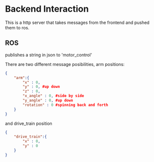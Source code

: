 # Backend Interaction

This is a http server that takes messages from the frontend and pushed them to ros.


## ROS

publishes a string in json to 'motor_control'

There are two different message posibilities, arm positions:
```json
{
    "arm":{
        "x" : 0,
        "y" : 0, #up down
        "z" : 0,
        "x_angle" : 0, #side by side
        "y_angle" : 0, #up down
        "rotation" : 0 #spinning back and forth
    }  
}
```

and drive_train position
```json
{
    "drive_train":{
        "x" : 0,
        "y" : 0
    }
}
```